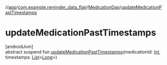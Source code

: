 //[app](../../../index.md)/[com.example.reminder_data_flair](../index.md)/[MedicationDao](index.md)/[updateMedicationPastTimestamps](update-medication-past-timestamps.md)

# updateMedicationPastTimestamps

[androidJvm]\
abstract suspend fun [updateMedicationPastTimestamps](update-medication-past-timestamps.md)(medicationId: [Int](https://kotlinlang.org/api/latest/jvm/stdlib/kotlin/-int/index.html), timestamps: [List](https://kotlinlang.org/api/latest/jvm/stdlib/kotlin.collections/-list/index.html)&lt;[Long](https://kotlinlang.org/api/latest/jvm/stdlib/kotlin/-long/index.html)&gt;)
